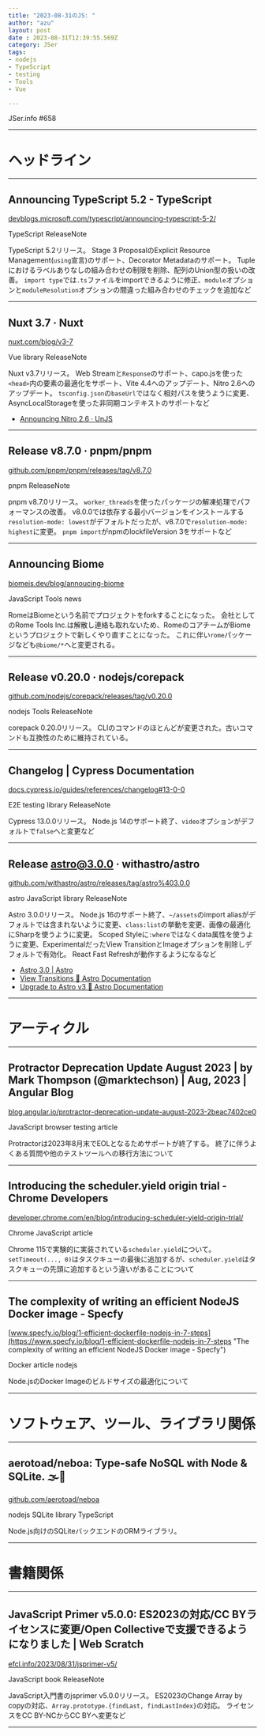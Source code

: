 ```yaml
---
title: "2023-08-31のJS: "
author: "azu"
layout: post
date : 2023-08-31T12:39:55.569Z
category: JSer
tags:
- nodejs
- TypeScript
- testing
- Tools
- Vue

---
```


JSer.info #658

----

<h1 class="site-genre">ヘッドライン</h1>

----

## Announcing TypeScript 5.2 - TypeScript
[devblogs.microsoft.com/typescript/announcing-typescript-5-2/](https://devblogs.microsoft.com/typescript/announcing-typescript-5-2/ "Announcing TypeScript 5.2 - TypeScript")
<p class="jser-tags jser-tag-icon"><span class="jser-tag">TypeScript</span> <span class="jser-tag">ReleaseNote</span></p>

TypeScript 5.2リリース。
Stage 3 ProposalのExplicit Resource Management(`using`宣言)のサポート、Decorator Metadataのサポート。
Tupleにおけるラベルありなしの組み合わせの制限を削除、配列のUnion型の扱いの改善。
`import type`では`.ts`ファイルをimportできるように修正、`module`オプションと`moduleResolution`オプションの間違った組み合わせのチェックを追加など


----

## Nuxt 3.7 · Nuxt
[nuxt.com/blog/v3-7](https://nuxt.com/blog/v3-7 "Nuxt 3.7 · Nuxt")
<p class="jser-tags jser-tag-icon"><span class="jser-tag">Vue</span> <span class="jser-tag">library</span> <span class="jser-tag">ReleaseNote</span></p>

Nuxt v3.7リリース。
Web Streamと`Response`のサポート、capo.jsを使った`<head>`内の要素の最適化をサポート、Vite 4.4へのアップデート、Nitro 2.6へのアップデート。
`tsconfig.json`の`baseUrl`ではなく相対パスを使うように変更、AsyncLocalStorageを使った非同期コンテキストのサポートなど

- [Announcing Nitro 2.6 · UnJS](https://unjs.io/blog/2023-08-25-nitro-2.6 "Announcing Nitro 2.6 · UnJS")

----

## Release v8.7.0 · pnpm/pnpm
[github.com/pnpm/pnpm/releases/tag/v8.7.0](https://github.com/pnpm/pnpm/releases/tag/v8.7.0 "Release v8.7.0 · pnpm/pnpm")
<p class="jser-tags jser-tag-icon"><span class="jser-tag">pnpm</span> <span class="jser-tag">ReleaseNote</span></p>

pnpm v8.7.0リリース。
`worker_threads`を使ったパッケージの解凍処理でパフォーマンスの改善。
v8.0.0では依存する最小バージョンをインストールする`resolution-mode: lowest`がデフォルトだったが、v8.7.0で`resolution-mode: highest`に変更。
`pnpm import`がnpmのlockfileVersion 3をサポートなど


----

## Announcing Biome
[biomejs.dev/blog/annoucing-biome](https://biomejs.dev/blog/annoucing-biome "Announcing Biome")
<p class="jser-tags jser-tag-icon"><span class="jser-tag">JavaScript</span> <span class="jser-tag">Tools</span> <span class="jser-tag">news</span></p>

RomeはBiomeという名前でプロジェクトをforkすることになった。
会社としてのRome Tools Inc.は解散し連絡も取れないため、RomeのコアチームがBiomeというプロジェクトで新しくやり直すことになった。
これに伴い`rome`パッケージなども`@biome/*`へと変更される。


----

## Release v0.20.0 · nodejs/corepack
[github.com/nodejs/corepack/releases/tag/v0.20.0](https://github.com/nodejs/corepack/releases/tag/v0.20.0 "Release v0.20.0 · nodejs/corepack")
<p class="jser-tags jser-tag-icon"><span class="jser-tag">nodejs</span> <span class="jser-tag">Tools</span> <span class="jser-tag">ReleaseNote</span></p>

corepack 0.20.0リリース。
CLIのコマンドのほとんどが変更された。古いコマンドも互換性のために維持されている。


----

## Changelog | Cypress Documentation
[docs.cypress.io/guides/references/changelog#13-0-0](https://docs.cypress.io/guides/references/changelog#13-0-0 "Changelog | Cypress Documentation")
<p class="jser-tags jser-tag-icon"><span class="jser-tag">E2E</span> <span class="jser-tag">testing</span> <span class="jser-tag">library</span> <span class="jser-tag">ReleaseNote</span></p>

Cypress 13.0.0リリース。
Node.js 14のサポート終了、`video`オプションがデフォルトで`false`へと変更など


----

## Release astro@3.0.0 · withastro/astro
[github.com/withastro/astro/releases/tag/astro%403.0.0](https://github.com/withastro/astro/releases/tag/astro%403.0.0 "Release astro@3.0.0 · withastro/astro")
<p class="jser-tags jser-tag-icon"><span class="jser-tag">astro</span> <span class="jser-tag">JavaScript</span> <span class="jser-tag">library</span> <span class="jser-tag">ReleaseNote</span></p>

Astro 3.0.0リリース。
Node.js 16のサポート終了、`~/assets`のimport aliasがデフォルトでは含まれないように変更、`class:list`の挙動を変更、画像の最適化にSharpを使うように変更。
Scoped Styleに`:where`ではなくdata属性を使うように変更、ExperimentalだったView TransitionとImageオプションを削除しデフォルトで有効化。
React Fast Refreshが動作するようになるなど

- [Astro 3.0 | Astro](https://astro.build/blog/astro-3/ "Astro 3.0 | Astro")
- [View Transitions 🚀 Astro Documentation](https://docs.astro.build/en/guides/view-transitions/#upgrade-to-v30-from-v2x "View Transitions 🚀 Astro Documentation")
- [Upgrade to Astro v3 🚀 Astro Documentation](https://docs.astro.build/en/guides/upgrade-to/v3/ "Upgrade to Astro v3 🚀 Astro Documentation")

----
<h1 class="site-genre">アーティクル</h1>

----

## Protractor Deprecation Update August 2023 | by Mark Thompson (@marktechson) | Aug, 2023 | Angular Blog
[blog.angular.io/protractor-deprecation-update-august-2023-2beac7402ce0](https://blog.angular.io/protractor-deprecation-update-august-2023-2beac7402ce0 "Protractor Deprecation Update August 2023 | by Mark Thompson (@marktechson) | Aug, 2023 | Angular Blog")
<p class="jser-tags jser-tag-icon"><span class="jser-tag">JavaScript</span> <span class="jser-tag">browser</span> <span class="jser-tag">testing</span> <span class="jser-tag">article</span></p>

Protractorは2023年8月末でEOLとなるためサポートが終了する。
終了に伴うよくある質問や他のテストツールへの移行方法について


----

## Introducing the scheduler.yield origin trial - Chrome Developers
[developer.chrome.com/en/blog/introducing-scheduler-yield-origin-trial/](https://developer.chrome.com/en/blog/introducing-scheduler-yield-origin-trial/ "Introducing the scheduler.yield origin trial - Chrome Developers")
<p class="jser-tags jser-tag-icon"><span class="jser-tag">Chrome</span> <span class="jser-tag">JavaScript</span> <span class="jser-tag">article</span></p>

Chrome 115で実験的に実装されている`scheduler.yield`について。
`setTimeout(..., 0)`はタスクキューの最後に追加するが、`scheduler.yield`はタスクキューの先頭に追加するという違いがあることについて


----

## The complexity of writing an efficient NodeJS Docker image - Specfy
[www.specfy.io/blog/1-efficient-dockerfile-nodejs-in-7-steps](https://www.specfy.io/blog/1-efficient-dockerfile-nodejs-in-7-steps "The complexity of writing an efficient NodeJS Docker image - Specfy")
<p class="jser-tags jser-tag-icon"><span class="jser-tag">Docker</span> <span class="jser-tag">article</span> <span class="jser-tag">nodejs</span></p>

Node.jsのDocker Imageのビルドサイズの最適化について


----
<h1 class="site-genre">ソフトウェア、ツール、ライブラリ関係</h1>

----

## aerotoad/neboa: Type-safe NoSQL with Node &amp; SQLite. 🌫️💽
[github.com/aerotoad/neboa](https://github.com/aerotoad/neboa "aerotoad/neboa: Type-safe NoSQL with Node &amp; SQLite. 🌫️💽")
<p class="jser-tags jser-tag-icon"><span class="jser-tag">nodejs</span> <span class="jser-tag">SQLite</span> <span class="jser-tag">library</span> <span class="jser-tag">TypeScript</span></p>

Node.js向けのSQLiteバックエンドのORMライブラリ。


----
<h1 class="site-genre">書籍関係</h1>

----

## JavaScript Primer v5.0.0: ES2023の対応/CC BYライセンスに変更/Open Collectiveで支援できるようになりました | Web Scratch
[efcl.info/2023/08/31/jsprimer-v5/](https://efcl.info/2023/08/31/jsprimer-v5/ "JavaScript Primer v5.0.0: ES2023の対応/CC BYライセンスに変更/Open Collectiveで支援できるようになりました | Web Scratch")
<p class="jser-tags jser-tag-icon"><span class="jser-tag">JavaScript</span> <span class="jser-tag">book</span> <span class="jser-tag">ReleaseNote</span></p>

JavaScript入門書のjsprimer v5.0.0リリース。
ES2023のChange Array by copyの対応、`Array.prototype.{findLast, findLastIndex}`の対応。
ライセンスをCC BY-NCからCC BYへ変更など


----

